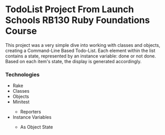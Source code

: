 <h1>TodoList Project From Launch Schools RB130 Ruby Foundations Course</h1>
<p>
  This project was a very simple dive into working with classes and objects, creating a Command-Line Based Todo-List.
  Each element within the list contains a state, represented by an instance variable: done or not done.
  Based on each item's state, the display is generated accordingly.
</p>

<h3>Technologies</h3>
<ul>
  <li>Rake</li>
  <li>Classes</li>
  <li>Objects</li>
  <li>Minitest</li>
    <ul><li>Reporters</li></ul>
  <li>Instance Variables</li>
    <ul>
      <li>As Object State</li>
    </ul>
  </li>
</ul>
